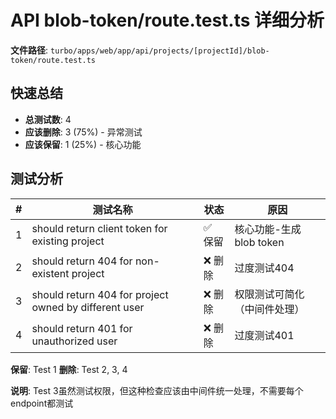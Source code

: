 # API blob-token/route.test.ts 详细分析

**文件路径**: `turbo/apps/web/app/api/projects/[projectId]/blob-token/route.test.ts`

## 快速总结

- **总测试数**: 4
- **应该删除**: 3 (75%) - 异常测试
- **应该保留**: 1 (25%) - 核心功能

## 测试分析

| # | 测试名称 | 状态 | 原因 |
|---|---------|------|------|
| 1 | should return client token for existing project | ✅ 保留 | 核心功能-生成blob token |
| 2 | should return 404 for non-existent project | ❌ 删除 | 过度测试404 |
| 3 | should return 404 for project owned by different user | ❌ 删除 | 权限测试可简化（中间件处理） |
| 4 | should return 401 for unauthorized user | ❌ 删除 | 过度测试401 |

**保留**: Test 1
**删除**: Test 2, 3, 4

**说明**: Test 3虽然测试权限，但这种检查应该由中间件统一处理，不需要每个endpoint都测试
